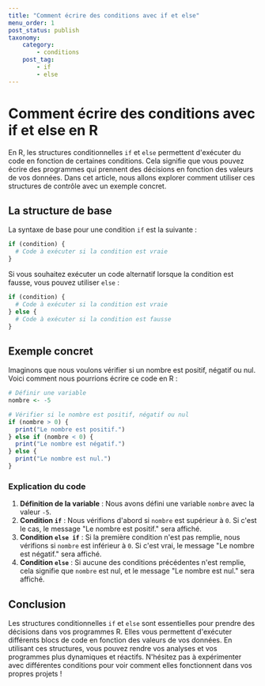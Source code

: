 ```yaml
---
title: "Comment écrire des conditions avec if et else"
menu_order: 1
post_status: publish
taxonomy:
    category:
        - conditions
    post_tag:
        - if
        - else
---
```


# Comment écrire des conditions avec if et else en R

En R, les structures conditionnelles `if` et `else` permettent d'exécuter du code en fonction de certaines conditions. Cela signifie que vous pouvez écrire des programmes qui prennent des décisions en fonction des valeurs de vos données. Dans cet article, nous allons explorer comment utiliser ces structures de contrôle avec un exemple concret.

## La structure de base

La syntaxe de base pour une condition `if` est la suivante :

```r
if (condition) {
  # Code à exécuter si la condition est vraie
}
```

Si vous souhaitez exécuter un code alternatif lorsque la condition est fausse, vous pouvez utiliser `else` :

```r
if (condition) {
  # Code à exécuter si la condition est vraie
} else {
  # Code à exécuter si la condition est fausse
}
```

## Exemple concret

Imaginons que nous voulons vérifier si un nombre est positif, négatif ou nul. Voici comment nous pourrions écrire ce code en R :

```r
# Définir une variable
nombre <- -5

# Vérifier si le nombre est positif, négatif ou nul
if (nombre > 0) {
  print("Le nombre est positif.")
} else if (nombre < 0) {
  print("Le nombre est négatif.")
} else {
  print("Le nombre est nul.")
}
```

### Explication du code

1. **Définition de la variable** : Nous avons défini une variable `nombre` avec la valeur `-5`.
2. **Condition `if`** : Nous vérifions d'abord si `nombre` est supérieur à `0`. Si c'est le cas, le message "Le nombre est positif." sera affiché.
3. **Condition `else if`** : Si la première condition n'est pas remplie, nous vérifions si `nombre` est inférieur à `0`. Si c'est vrai, le message "Le nombre est négatif." sera affiché.
4. **Condition `else`** : Si aucune des conditions précédentes n'est remplie, cela signifie que `nombre` est nul, et le message "Le nombre est nul." sera affiché.

## Conclusion

Les structures conditionnelles `if` et `else` sont essentielles pour prendre des décisions dans vos programmes R. Elles vous permettent d'exécuter différents blocs de code en fonction des valeurs de vos données. En utilisant ces structures, vous pouvez rendre vos analyses et vos programmes plus dynamiques et réactifs. N'hésitez pas à expérimenter avec différentes conditions pour voir comment elles fonctionnent dans vos propres projets !

